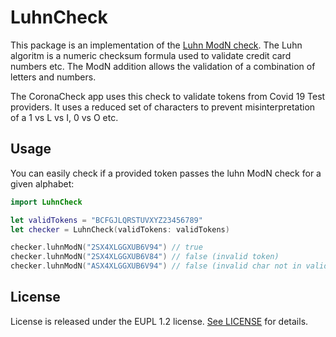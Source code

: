 # LuhnCheck

This package is an implementation of the [Luhn ModN check](https://en.wikipedia.org/wiki/Luhn_mod_N_algorithm). The Luhn algoritm is a numeric checksum formula used to validate credit card numbers etc. The ModN addition allows the validation of a combination of letters and numbers. 

The CoronaCheck app uses this check to validate tokens from Covid 19 Test providers. It uses a reduced set of characters to prevent misinterpretation of a 1 vs L vs I, 0 vs O etc.  

## Usage

You can easily check if a provided token passes the luhn ModN check for a given alphabet:

```swift
import LuhnCheck

let validTokens = "BCFGJLQRSTUVXYZ23456789"
let checker = LuhnCheck(validTokens: validTokens)

checker.luhnModN("2SX4XLGGXUB6V94") // true
checker.luhnModN("2SX4XLGGXUB6V84") // false (invalid token)
checker.luhnModN("ASX4XLGGXUB6V94") // false (invalid char not in validAlphabet)

```

## License

License is released under the EUPL 1.2 license. [See LICENSE](https://github.com/minvws/nl-rdo-app-ios-modules/blob/master/LICENSE.txt) for details.
